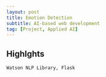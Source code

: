 ```yaml
---
layout: post
title: Emotion Detection
subtitle: AI-based web development
tag: [Project, Applied AI]
---
```


## Highlghts

```text
Watson NLP Library, Flask
```

